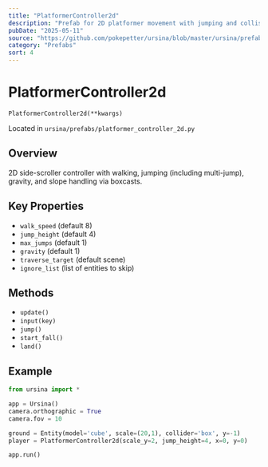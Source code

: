 ```yaml
---
title: "PlatformerController2d"
description: "Prefab for 2D platformer movement with jumping and collisions."
pubDate: "2025-05-11"
source: "https://github.com/pokepetter/ursina/blob/master/ursina/prefabs/platformer_controller_2d.py"
category: "Prefabs"
sort: 4
---
```


# PlatformerController2d

`PlatformerController2d(**kwargs)`

Located in `ursina/prefabs/platformer_controller_2d.py`

## Overview

2D side-scroller controller with walking, jumping (including multi-jump), gravity, and slope handling via boxcasts.

## Key Properties

- `walk_speed` (default 8)  
- `jump_height` (default 4)  
- `max_jumps` (default 1)  
- `gravity` (default 1)  
- `traverse_target` (default scene)  
- `ignore_list` (list of entities to skip)  

## Methods

- `update()`  
- `input(key)`  
- `jump()`  
- `start_fall()`  
- `land()`  

## Example

```python
from ursina import *

app = Ursina()
camera.orthographic = True
camera.fov = 10

ground = Entity(model='cube', scale=(20,1), collider='box', y=-1)
player = PlatformerController2d(scale_y=2, jump_height=4, x=0, y=0)

app.run()
```